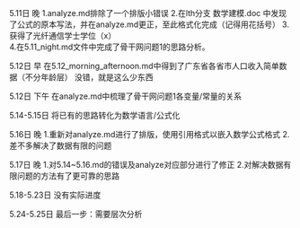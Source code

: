 5.11日 晚
1.analyze.md排除了一个排版小错误
2.在lth分支 数学建模.doc 中发现了公式的原本写法，并在analyze.md更正，至此格式化完成（记得用花括号）
3.获得了光纤通信学士学位（x）   
4.在5.11_night.md文件中完成了骨干网问题1的思路分析。

5.12日 早
在5.12_morning_afternoon.md中得到了广东省各省市人口收入简单数据（不分年龄层）
没错，就是这么少东西

5.12日 下午
在analyze.md中梳理了骨干网问题1各变量/常量的关系

5.14-5.15日
将已有的思路转化为数学语言/公式化

5.16日 晚
1.重新对analyze.md进行了排版，使用引用格式以嵌入数学公式格式
2.差不多解决了数据有限的问题

5.17日 晚
1.对5.14~5.16.md的错误及analyze对应部分进行了修正
2.对解决数据有限问题的方法有了更可靠的思路

5.18-5.23日 
没有实际进度

5.24-5.25日
最后一步：需要层次分析
